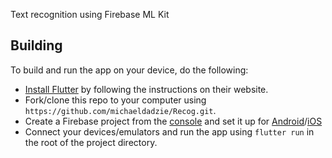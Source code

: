 Text recognition using Firebase ML Kit


## Building

To build and run the app on your device, do the following:

-   [Install Flutter](https://flutter.dev/docs/get-started/install/) by following the instructions on their website.
-   Fork/clone this repo to your computer using `https://github.com/michaeldadzie/Recog.git`.
-   Create a Firebase project from the [console](https://console.firebase.google.com/) and set it up for [Android](https://firebase.google.com/docs/flutter/setup?platform=android)/[iOS](https://firebase.google.com/docs/flutter/setup?platform=ios)
-   Connect your devices/emulators and run the app using `flutter run` in the root of the project directory.
